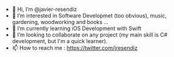 - 👋 Hi, I’m @javier-resendiz
- 👀 I’m interested in Software Developmet (too obvious), music, gardening, woodworking and books ...
- 🌱 I’m currently learning iOS Development with Swift
- 💞️ I’m looking to collaborate on any project (my main skill is C# development, but I'm a quick learner).
- 📫 How to reach me : https://twitter.com/jresendiz

<!---
javier-resendiz/javier-resendiz is a ✨ special ✨ repository because its `README.md` (this file) appears on your GitHub profile.
You can click the Preview link to take a look at your changes.
--->
